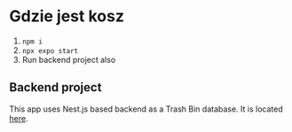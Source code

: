 # Gdzie jest kosz

1. `npm i`
2. `npx expo start`
3. Run backend project also

## Backend project

This app uses Nest.js based backend as a Trash Bin database. It is located [here](https://github.com/patryk-bernasiewicz/gdzie-jest-kosz-backend).
